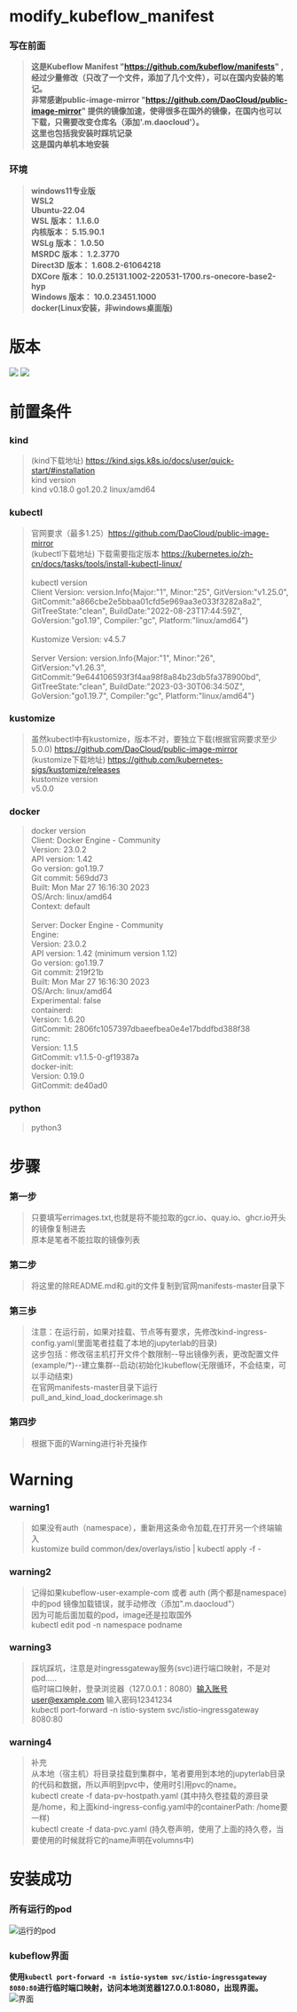 # modify_kubeflow_manifest
### 写在前面
> **这是Kubeflow Manifest "https://github.com/kubeflow/manifests" ,经过少量修改（只改了一个文件，添加了几个文件），可以在国内安装的笔记。**<br/>
> **非常感谢public-image-mirror "https://github.com/DaoCloud/public-image-mirror" 提供的镜像加速，使得很多在国外的镜像，在国内也可以下载，只需要改变仓库名（添加'.m.daocloud'）。**<br/>
> **这里也包括我安装时踩坑记录**<br/>
> **这是国内单机本地安装**
### 环境
> **windows11专业版**<br/>
> **WSL2**<br/>
> **Ubuntu-22.04**<br/>
> **WSL 版本： 1.1.6.0**<br/>
> **内核版本： 5.15.90.1**<br/>
> **WSLg 版本： 1.0.50**<br/>
> **MSRDC 版本： 1.2.3770**<br/>
> **Direct3D 版本： 1.608.2-61064218**<br/>
> **DXCore 版本： 10.0.25131.1002-220531-1700.rs-onecore-base2-hyp**<br/>
> **Windows 版本： 10.0.23451.1000**<br/>
> **docker(Linux安装，非windows桌面版)**<br/>
# 版本
![](https://github.com/032004129xuzhiyong/modify_kubeflow_manifest/blob/main/%E5%B1%8F%E5%B9%95%E6%88%AA%E5%9B%BE%202023-05-10%20090424.png)
![](https://github.com/032004129xuzhiyong/modify_kubeflow_manifest/blob/main/%E5%B1%8F%E5%B9%95%E6%88%AA%E5%9B%BE%202023-05-10%20090443.png)


# 前置条件 
### kind
> (kind下载地址) https://kind.sigs.k8s.io/docs/user/quick-start/#installation <br/>
> kind version <br/>
> kind v0.18.0 go1.20.2 linux/amd64 <br/>

### kubectl
> 官网要求（最多1.25）https://github.com/DaoCloud/public-image-mirror  <br/>
> (kubectl下载地址) 下载需要指定版本 https://kubernetes.io/zh-cn/docs/tasks/tools/install-kubectl-linux/   <br/> <br/>
> kubectl version <br/>
> Client Version: version.Info{Major:"1", Minor:"25", GitVersion:"v1.25.0", GitCommit:"a866cbe2e5bbaa01cfd5e969aa3e033f3282a8a2", GitTreeState:"clean", BuildDate:"2022-08-23T17:44:59Z", GoVersion:"go1.19", Compiler:"gc", Platform:"linux/amd64"} <br/> <br/>
> Kustomize Version: v4.5.7 <br/> <br/>
> Server Version: version.Info{Major:"1", Minor:"26", GitVersion:"v1.26.3", GitCommit:"9e644106593f3f4aa98f8a84b23db5fa378900bd", GitTreeState:"clean", BuildDate:"2023-03-30T06:34:50Z", GoVersion:"go1.19.7", Compiler:"gc", Platform:"linux/amd64"} <br/>

### kustomize
> 虽然kubectl中有kustomize，版本不对，要独立下载(根据官网要求至少5.0.0) https://github.com/DaoCloud/public-image-mirror <br/>
> (kustomize下载地址) https://github.com/kubernetes-sigs/kustomize/releases <br/>
> kustomize version <br/>
> v5.0.0 <br/>

### docker
> docker version <br/>
> Client: Docker Engine - Community <br/>
> Version:           23.0.2 <br/>
> API version:       1.42 <br/>
> Go version:        go1.19.7 <br/>
> Git commit:        569dd73 <br/>
> Built:             Mon Mar 27 16:16:30 2023 <br/>
> OS/Arch:           linux/amd64 <br/>
> Context:           default <br/> <br/>
> Server: Docker Engine - Community <br/>
> Engine: <br/>
> Version:          23.0.2 <br/>
> API version:      1.42 (minimum version 1.12) <br/>
> Go version:       go1.19.7 <br/>
> Git commit:       219f21b <br/>
> Built:            Mon Mar 27 16:16:30 2023 <br/>
> OS/Arch:          linux/amd64 <br/>
> Experimental:     false <br/>
> containerd: <br/>
> Version:          1.6.20 <br/>
> GitCommit:        2806fc1057397dbaeefbea0e4e17bddfbd388f38 <br/>
> runc: <br/>
> Version:          1.1.5 <br/>
> GitCommit:        v1.1.5-0-gf19387a <br/>
> docker-init: <br/>
> Version:          0.19.0 <br/>
> GitCommit:        de40ad0 <br/>

### python
> python3

# 步骤
### 第一步
> 只要填写errimages.txt,也就是将不能拉取的gcr.io、quay.io、ghcr.io开头的镜像复制进去 <br/>
> 原本是笔者不能拉取的镜像列表 <br/>
### 第二步
> 将这里的除README.md和.git的文件复制到官网manifests-master目录下 <br/>
### 第三歩
> 注意：在运行前，如果对挂载、节点等有要求，先修改kind-ingress-config.yaml(里面笔者挂载了本地的jupyterlab的目录) <br/>
> 这步包括：修改宿主机打开文件个数限制--导出镜像列表，更改配置文件(example/*)--建立集群--启动(初始化)kubeflow(无限循环，不会结束，可以手动结束) <br/>
> 在官网manifests-master目录下运行pull_and_kind_load_dockerimage.sh <br/>
### 第四步
> 根据下面的Warning进行补充操作 <br/>



# Warning
### warning1
> 如果没有auth（namespace），重新用这条命令加载,在打开另一个终端输入 <br/>
> kustomize build common/dex/overlays/istio | kubectl apply -f - <br/>

### warning2
> 记得如果kubeflow-user-example-com 或者 auth (两个都是namespace) 中的pod 镜像加载错误，就手动修改（添加".m.daocloud"） <br/>
> 因为可能后面加载的pod，image还是拉取国外 <br/>
> kubectl edit pod -n namespace podname <br/>

### warning3
> 踩坑踩坑，注意是对ingressgateway服务(svc)进行端口映射，不是对pod..... <br/>
> 临时端口映射，登录浏览器（127.0.0.1：8080）输入账号user@example.com  输入密码12341234 <br/>
> kubectl port-forward -n istio-system svc/istio-ingressgateway 8080:80 <br/>

### warning4
> 补充 <br/>
> 从本地（宿主机）将目录挂载到集群中，笔者要用到本地的jupyterlab目录的代码和数据，所以声明到pvc中，使用时引用pvc的name。 <br/>
> kubectl create -f data-pv-hostpath.yaml  (其中持久卷挂载的源目录是/home，和上面kind-ingress-config.yaml中的containerPath: /home要一样) <br/>
> kubectl create -f data-pvc.yaml  (持久卷声明，使用了上面的持久卷，当要使用的时候就将它的name声明在volumns中) <br/>

# 安装成功
### 所有运行的pod
![运行的pod](https://github.com/032004129xuzhiyong/modify_kubeflow_manifest/blob/main/%E5%B1%8F%E5%B9%95%E6%88%AA%E5%9B%BE%202023-05-09%20174108.png)

### kubeflow界面
**使用`kubectl port-forward -n istio-system svc/istio-ingressgateway 8080:80`进行临时端口映射，访问本地浏览器127.0.0.1:8080，出现界面。**
![界面](https://github.com/032004129xuzhiyong/modify_kubeflow_manifest/blob/main/%E5%B1%8F%E5%B9%95%E6%88%AA%E5%9B%BE%202023-05-09%20174217.png)


